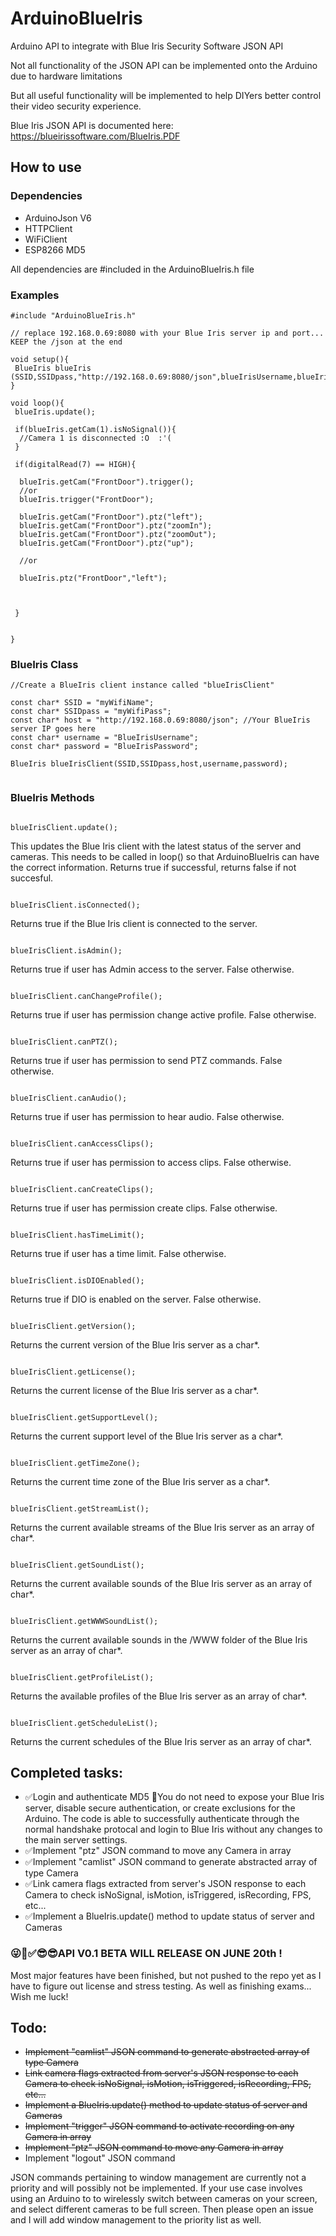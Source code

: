 # ArduinoBlueIris
Arduino API to integrate with Blue Iris Security Software JSON API

Not all functionality of the JSON API can be implemented onto the Arduino due to hardware limitations

But all useful functionality will be implemented to help DIYers better control their video security experience.

Blue Iris JSON API is documented here:
https://blueirissoftware.com/BlueIris.PDF

## How to use

### Dependencies
 - ArduinoJson V6
 - HTTPClient
 - WiFiClient
 - ESP8266 MD5

All dependencies are #included in the ArduinoBlueIris.h file

### Examples
```
#include "ArduinoBlueIris.h"

// replace 192.168.0.69:8080 with your Blue Iris server ip and port... KEEP the /json at the end

void setup(){
 BlueIris blueIris (SSID,SSIDpass,"http://192.168.0.69:8080/json",blueIrisUsername,blueIrisPassword);
}

void loop(){
 blueIris.update();
 
 if(blueIris.getCam(1).isNoSignal()){
  //Camera 1 is disconnected :O  :'(
 }
 
 if(digitalRead(7) == HIGH){
 
  blueIris.getCam("FrontDoor").trigger();
  //or
  blueIris.trigger("FrontDoor");
  
  blueIris.getCam("FrontDoor").ptz("left");
  blueIris.getCam("FrontDoor").ptz("zoomIn");
  blueIris.getCam("FrontDoor").ptz("zoomOut");
  blueIris.getCam("FrontDoor").ptz("up");
  
  //or
  
  blueIris.ptz("FrontDoor","left");
  
  
  
 }
 
 
}
```

### BlueIris Class
```
//Create a BlueIris client instance called "blueIrisClient"

const char* SSID = "myWifiName";
const char* SSIDpass = "myWifiPass";
const char* host = "http://192.168.0.69:8080/json"; //Your BlueIris server IP goes here
const char* username = "BlueIrisUsername";
const char* password = "BlueIrisPassword";

BlueIris blueIrisClient(SSID,SSIDpass,host,username,password);


```
### BlueIris Methods

```

blueIrisClient.update();

```
This updates the Blue Iris client with the latest status of the server and cameras. This needs to be called in loop() so that ArduinoBlueIris can have the correct information. Returns true if successful, returns false if not succesful.

```

blueIrisClient.isConnected();

```
Returns true if the Blue Iris client is connected to the server.

```

blueIrisClient.isAdmin();

```
Returns true if user has Admin access to the server. False otherwise.

```

blueIrisClient.canChangeProfile();

```
Returns true if user has permission change active profile. False otherwise.

```

blueIrisClient.canPTZ();

```
Returns true if user has permission to send PTZ commands. False otherwise.

```

blueIrisClient.canAudio();

```
Returns true if user has permission to hear audio. False otherwise.

```

blueIrisClient.canAccessClips();

```
Returns true if user has permission to access clips. False otherwise.

```

blueIrisClient.canCreateClips();

```
Returns true if user has permission create clips. False otherwise.

```

blueIrisClient.hasTimeLimit();

```
Returns true if user has a time limit. False otherwise.

```

blueIrisClient.isDIOEnabled();

```
Returns true if DIO is enabled on the server. False otherwise.

```

blueIrisClient.getVersion();

```
Returns the current version of the Blue Iris server as a char*.


```

blueIrisClient.getLicense();

```
Returns the current license of the Blue Iris server as a char*.

```

blueIrisClient.getSupportLevel();

```
Returns the current support level of the Blue Iris server as a char*.

```

blueIrisClient.getTimeZone();

```
Returns the current time zone of the Blue Iris server as a char*.

```

blueIrisClient.getStreamList();

```
Returns the current available streams of the Blue Iris server as an array of char*.


```

blueIrisClient.getSoundList();

```
Returns the current available sounds of the Blue Iris server as an array of char*.

```

blueIrisClient.getWWWSoundList();

```
Returns the current available sounds in the /WWW folder of the Blue Iris server as an array of char*.

```

blueIrisClient.getProfileList();

```
Returns the available profiles of the Blue Iris server as an array of char*.

```

blueIrisClient.getScheduleList();

```
Returns the current schedules of the Blue Iris server as an array of char*.

## Completed tasks:
 - ✅Login and authenticate MD5 🥳️You do not need to expose your Blue Iris server, disable secure authentication, or create exclusions for the Arduino. The code is able to successfully authenticate through the normal handshake protocal and login to Blue Iris without any changes to the main server settings.
 - ✅Implement "ptz" JSON command to move any Camera in array
 - ✅Implement "camlist" JSON command to generate abstracted array of type Camera
 - ✅Link camera flags extracted from server's JSON response to each Camera to check isNoSignal, isMotion, isTriggered, isRecording, FPS, etc...
 - ✅Implement a BlueIris.update() method to update status of server and Cameras

### 😜🥳️✅😎😎API V0.1 BETA WILL RELEASE ON JUNE 20th !
Most major features have been finished, but not pushed to the repo yet as I have to figure out license and stress testing. As well as finishing exams... Wish me luck!

## Todo:

 - ~~Implement "camlist" JSON command to generate abstracted array of type Camera~~
 - ~~Link camera flags extracted from server's JSON response to each Camera to check isNoSignal, isMotion, isTriggered, isRecording, FPS, etc...~~
 - ~~Implement a BlueIris.update() method to update status of server and Cameras~~
 - ~~Implement "trigger" JSON command to activate recording on any Camera in array~~
 - ~~Implement "ptz" JSON command to move any Camera in array~~
 - Implement "logout" JSON command


JSON commands pertaining to window management are currently not a priority and will possibly not be implemented. If your use case involves using an Arduino to to wirelessly switch between cameras on your screen, and select different cameras to be full screen. Then please open an issue and I will add window management to the priority list as well.
